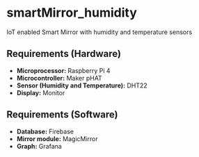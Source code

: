 # smartMirror_humidity
IoT enabled Smart Mirror with humidity and temperature sensors

## Requirements (Hardware)
- **Microprocessor:** Raspberry Pi 4
- **Microcontroller:** Maker pHAT
- **Sensor (Humidity and Temperature):** DHT22
- **Display:** Monitor  

## Requirements (Software)
- **Database:** Firebase
- **Mirror module:** MagicMirror
- **Graph:** Grafana
